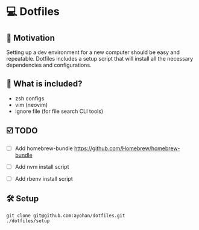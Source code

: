 # 💻 Dotfiles
## 💪 Motivation
Setting up a dev environment for a new computer should be easy and repeatable. Dotfiles includes a setup script that will install all the necessary dependencies and configurations.

## 🤔 What is included?
- zsh configs
- vim (neovim)
- ignore file (for file search CLI tools)

## ☑️ TODO
- [ ] Add homebrew-bundle https://github.com/Homebrew/homebrew-bundle
- [ ] Add nvm install script
- [ ] Add rbenv install script


## 🛠 Setup

```shell
git clone git@github.com:ayohan/dotfiles.git
./dotfiles/setup
```
